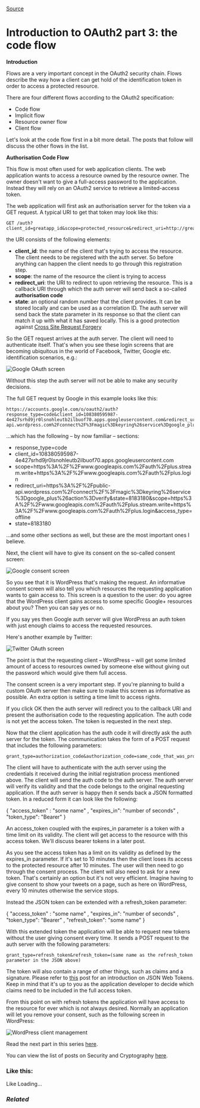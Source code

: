 [Source](http://dotnetcodr.com/2014/01/27/introduction-to-oauth2-part-3-the-code-flow/ "Permalink to Introduction to OAuth2 part 3: the code flow")

# Introduction to OAuth2 part 3: the code flow

**Introduction**

Flows are a very important concept in the OAuth2 security chain. Flows describe the way how a client can get hold of the identification token in order to access a protected resource.

There are four different flows according to the OAuth2 specification:

* Code flow
* Implicit flow
* Resource owner flow
* Client flow

Let's look at the code flow first in a bit more detail. The posts that follow will discuss the other flows in the list.

**Authorisation Code Flow**

This flow is most often used for web application clients. The web application wants to access a resource owned by the resource owner. The owner doesn't want to give a full-access password to the application. Instead they will rely on an OAuth2 service to retrieve a limited-access token.

The web application will first ask an authorisation server for the token via a GET request. A typical URI to get that token may look like this:



    GET /auth?client_id=greatapp_id&scope=protected_resource&redirect_uri=http://greatapp/callback&response_type=code&state=123


the URI consists of the following elements:

* **client_id**: the name of the client that's trying to access the resource. The client needs to be registered with the auth server. So before anything can happen the client needs to go through this registration step.
* **scope**: the name of the resource the client is trying to access
* **redirect_uri**: the URI to redirect to upon retrieving the resource. This is a callback URI through which the auth server will send back a so-called **authorisation code**
* **state**: an optional random number that the client provides. It can be stored locally and can be used as a correlation ID. The auth server will send back the state parameter in its response so that the client can match it up with what it has saved locally. This is a good protection against [Cross Site Request Forgery][1]

So the GET request arrives at the auth server. The client will need to authenticate itself. That's when you see these login screens that are becoming ubiquitous in the world of Facebook, Twitter, Google etc. identification scenarios, e.g.:

![Google OAuth screen][2]

Without this step the auth server will not be able to make any security decisions.

The full GET request by Google in this example looks like this:




    https://accounts.google.com/o/oauth2/auth?response_type=code&client_id=108380595987-4e427srhd9jr0lsnohleutb2ilbuof70.apps.googleusercontent.com&redirect_uri=https%3A%2F%2Fpublic-api.wordpress.com%2Fconnect%2F%3Fmagic%3Dkeyring%26service%3Dgoogle_plus%26action%3Dverify&state=8183180&scope=https%3A%2F%2Fwww.googleapis.com%2Fauth%2Fplus.stream.write+https%3A%2F%2Fwww.googleapis.com%2Fauth%2Fplus.login&access_type=offline&approval_prompt=force&request_visible_actions=http%3A%2F%2Fschemas.google.com%2FCreateActivity



…which has the following – by now familiar – sections:

* response_type=code
* client_id=108380595987-4e427srhd9jr0lsnohleutb2ilbuof70.apps.googleusercontent.com
* scope=https%3A%2F%2Fwww.googleapis.com%2Fauth%2Fplus.stream.write+https%3A%2F%2Fwww.googleapis.com%2Fauth%2Fplus.login
* redirect_uri=https%3A%2F%2Fpublic-api.wordpress.com%2Fconnect%2F%3Fmagic%3Dkeyring%26service%3Dgoogle_plus%26action%3Dverify&state=8183180&scope=https%3A%2F%2Fwww.googleapis.com%2Fauth%2Fplus.stream.write+https%3A%2F%2Fwww.googleapis.com%2Fauth%2Fplus.login&access_type=offline
* state=8183180

…and some other sections as well, but these are the most important ones I believe.

Next, the client will have to give its consent on the so-called consent screen:

![Google consent screen][3]

So you see that it is WordPress that's making the request. An informative consent screen will also tell you which resources the requesting application wants to gain access to. This screen is a question to the user: do you agree that the WordPress client gains access to some specific Google+ resources about you? Then you can say yes or no.

If you say yes then Google auth server will give WordPress an auth token with just enough claims to access the requested resources.

Here's another example by Twitter:

![Twitter OAuth screen][4]

The point is that the requesting client – WordPress – will get some limited amount of access to resources owned by someone else without giving out the password which would give them full access.

The consent screen is a very important step. If you're planning to build a custom OAuth server then make sure to make this screen as informative as possible. An extra option is setting a time limit to access rights.

If you click OK then the auth server will redirect you to the callback URI and present the authorisation code to the requesting application. The auth code is not yet the access token. The token is requested in the next step.

Now that the client application has the auth code it will directly ask the auth server for the token. The communication takes the form of a POST request that includes the following parameters:



    grant_type=authorization_code&authorization_code=same_code_that_was_provided_in_the_first_response_from_auth_server&redirect_uri=must_be_same_as_before_so_that_auth_server_can_verify_validity


The client will have to authenticate with the auth server using the credentials it received during the initial registration process mentioned above. The client will send the auth code to the auth server. The auth server will verify its validity and that the code belongs to the original requesting application. If the auth server is happy then it sends back a JSON formatted token. In a reduced form it can look like the following:

{
"access_token" : "some name"
, "expires_in": "number of seconds"
, "token_type": "Bearer"
}

An access_token coupled with the expires_in parameter is a token with a time limit on its validity. The client will get access to the resource with this access token. We'll discuss bearer tokens in a later post.

As you see the access token has a limit on its validity as defined by the expires_in parameter. If it's set to 10 minutes then the client loses its access to the protected resource after 10 minutes. The user will then need to go through the consent process. The client will also need to ask for a new token. That's certainly an option but it's not very efficient. Imagine having to give consent to show your tweets on a page, such as here on WordPress, every 10 minutes otherwise the service stops.

Instead the JSON token can be extended with a refresh_token parameter:

{
"access_token" : "some name"
, "expires_in": "number of seconds"
, "token_type": "Bearer"
, "refresh_token": "some name"
}

With this extended token the application will be able to request new tokens without the user giving consent every time. It sends a POST request to the auth server with the following parameters:



    grant_type=refresh_token&refresh_token=(same name as the refresh_token parameter in the JSON above)


The token will also contain a range of other things, such as claims and a signature. Please refer to [this][5] post for an introduction on JSON Web Tokens. Keep in mind that it's up to you as the application developer to decide which claims need to be included in the full access token.

From this point on with refresh tokens the application will have access to the resource for ever which is not always desired. Normally an application will let you remove your consent, such as the following screen in WordPress:

![WordPress client management][6]

Read the next part in this series [here][7].

You can view the list of posts on Security and Cryptography [here][8].

### Like this:

Like Loading...

### _Related_

[1]: http://dotnetcodr.com/2013/01/28/web-security-in-net4-5-mvc4-with-c-cross-site-request-forgery/ "Web security in .NET4.5 MVC4 with C#: Cross site request forgery"
[2]: http://dotnetcodr.files.wordpress.com/2013/12/googleoauth.png?w=630&h=233
[3]: http://dotnetcodr.files.wordpress.com/2013/12/googleconsentscreen.png?w=630
[4]: http://dotnetcodr.files.wordpress.com/2013/12/twitteroauth.png?w=630&h=345
[5]: http://dotnetcodr.com/2014/01/20/introduction-to-oauth2-json-web-tokens/ "Introduction to OAuth2: Json Web Tokens"
[6]: http://dotnetcodr.files.wordpress.com/2013/12/wordpressmanageaccess.png?w=630&h=166
[7]: http://dotnetcodr.com/2014/01/30/introduction-to-oauth2-part-4-the-implicit-flow/ "Introduction to OAuth2 part 4: the implicit flow"
[8]: http://dotnetcodr.com/security-and-cryptography/ "Security and cryptography"
